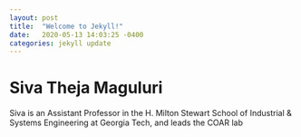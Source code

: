 ```yaml
---
layout: post
title:  "Welcome to Jekyll!"
date:   2020-05-13 14:03:25 -0400
categories: jekyll update
---
```


# Siva Theja Maguluri

Siva is an Assistant Professor in the H. Milton Stewart School of Industrial & Systems Engineering at Georgia Tech, and leads the COAR lab
